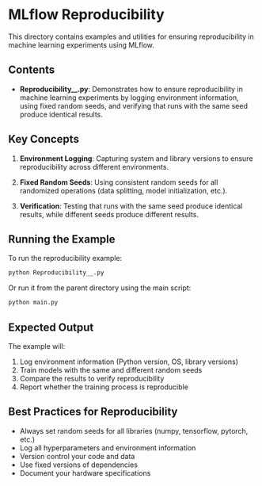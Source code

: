 # MLflow Reproducibility

This directory contains examples and utilities for ensuring reproducibility in machine learning experiments using MLflow.

## Contents

- **Reproducibility__.py**: Demonstrates how to ensure reproducibility in machine learning experiments by logging environment information, using fixed random seeds, and verifying that runs with the same seed produce identical results.

## Key Concepts

1. **Environment Logging**: Capturing system and library versions to ensure reproducibility across different environments.

2. **Fixed Random Seeds**: Using consistent random seeds for all randomized operations (data splitting, model initialization, etc.).

3. **Verification**: Testing that runs with the same seed produce identical results, while different seeds produce different results.

## Running the Example

To run the reproducibility example:

```bash
python Reproducibility__.py
```

Or run it from the parent directory using the main script:

```bash
python main.py
```

## Expected Output

The example will:

1. Log environment information (Python version, OS, library versions)
2. Train models with the same and different random seeds
3. Compare the results to verify reproducibility
4. Report whether the training process is reproducible

## Best Practices for Reproducibility

- Always set random seeds for all libraries (numpy, tensorflow, pytorch, etc.)
- Log all hyperparameters and environment information
- Version control your code and data
- Use fixed versions of dependencies
- Document your hardware specifications